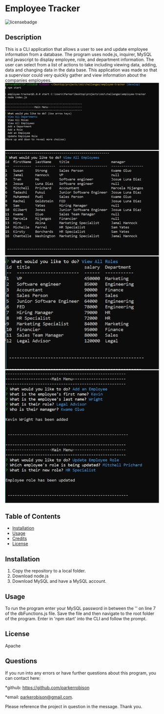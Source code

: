 # Employee Tracker

  ![licensebadge](https://img.shields.io/badge/license-Apache-blue)

  ## Description 
  
  This is a CLI application that allows a user to see and update employee information from a database. The program uses node.js, inquirer, MySQL and javascript to display employee, role, and department information. The user can select from a list of actions to take including viewing data, adding, data and changing data in the data base. This application was made so that a supervisor could very quickly gather and view information about the companies employees.
  ![mainmenu](./assets/images/main-menu.JPG)
  ![mainmenu](./assets/images/employees.JPG)
  ![mainmenu](./assets/images/roles.JPG)
  ![mainmenu](./assets/images/updated-info.JPG)
  
  ## Table of Contents
  
  * [Installation](#installation)
  * [Usage](#usage)
  * [Credits](#credits)
  * [License](#license)
  

  ## Installation
  
  1) Copy the repository to a local folder. 
  2) Download node.js 
  3) Download MySQL and have a MySQL account.
  
  ## Usage 

  To run the program enter your MySQL password in between the '' on line 7 of the dbFunctions.js file. Save the file and then navigate to the root folder of the program. Enter in 'npm start' into the CLI and follow the prompt.
  
   
  ## License

  Apache

  

  ## Questions
  If you run into any errors or have further questions about this program, you can contact here: 
  
  *github: https://github.com/parkerrobison 
  
  *email: parkerobison@gmail.com.
  
  Please reference the project in question in the message. Thank you.

